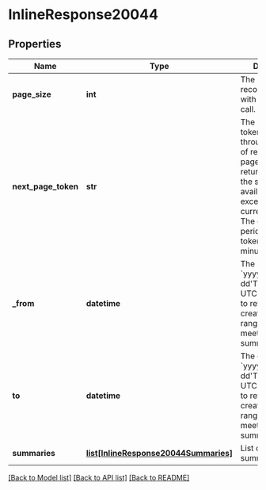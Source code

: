 # InlineResponse20044

## Properties
Name | Type | Description | Notes
------------ | ------------- | ------------- | -------------
**page_size** | **int** | The number of records returned with a single API call. | [optional] [default to 30]
**next_page_token** | **str** | The next page token paginates through a large set of results. A next page token returns whenever the set of available results exceeds the current page size. The expiration period for this token is 15 minutes. | [optional] 
**_from** | **datetime** | The start date in &#x60;yyyy-MM-dd&#x27;T&#x27;HH:mm:ss&#x27;Z&#x27;&#x60; UTC format used to retrieve the creation date range of the meeting summaries. | [optional] 
**to** | **datetime** | The end date in &#x60;yyyy-MM-dd&#x27;T&#x27;HH:mm:ss&#x27;Z&#x27;&#x60; UTC format used to retrieve the creation date range of the meeting summaries. | [optional] 
**summaries** | [**list[InlineResponse20044Summaries]**](InlineResponse20044Summaries.md) | List of meeting summary objects. | [optional] 

[[Back to Model list]](../README.md#documentation-for-models) [[Back to API list]](../README.md#documentation-for-api-endpoints) [[Back to README]](../README.md)

